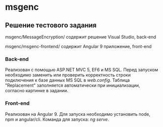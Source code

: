 # msgenc
## Решение тестового задания

msgenc/MessageEncryption/ содержит решение Visual Studio, back-end

msgenc/msgenc-frontend/ содержит Angular 9 приложение, front-end

### Back-end 

Реализован с помощью ASP.NET MVC 5, EF6 и MS SQL. Перед запуском необходимо заменить или проверить корректность строки подключения к базе данных MS SQL в *web.config*. Таблица "Replacement" заполняется автоматически при инициализации, согласно картинке в задании.

### Front-end 

Реализован на Angular 9. Для запуска необходимо установить node, npm и angular/cli.
Команда для запуска: *ng serve*.
